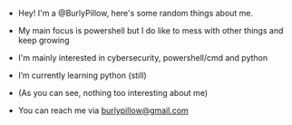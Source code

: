 - Hey! I'm a @BurlyPillow, here's some random things about me.


- My main focus is powershell but I do like to mess with other things and keep growing



- I'm mainly interested in cybersecurity, powershell/cmd and python



-  I’m currently learning python (still)

- (As you can see, nothing too interesting about me)


-  You can reach me via burlypillow@gmail.com



